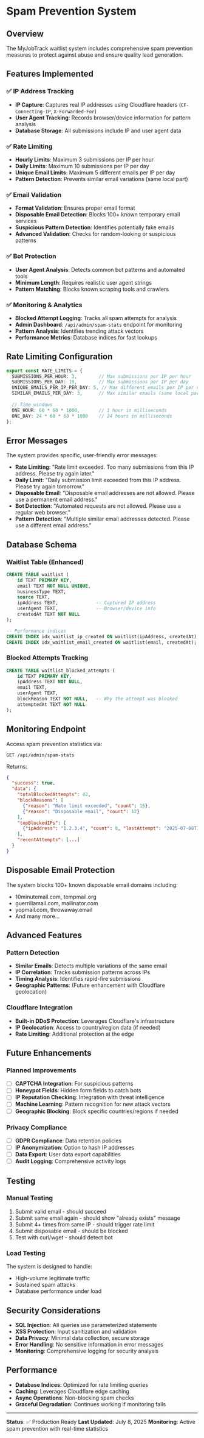 # Spam Prevention System

## Overview

The MyJobTrack waitlist system includes comprehensive spam prevention measures to protect against abuse and ensure quality lead generation.

## Features Implemented

### ✅ IP Address Tracking
- **IP Capture**: Captures real IP addresses using Cloudflare headers (`CF-Connecting-IP`, `X-Forwarded-For`)
- **User Agent Tracking**: Records browser/device information for pattern analysis
- **Database Storage**: All submissions include IP and user agent data

### ✅ Rate Limiting
- **Hourly Limits**: Maximum 3 submissions per IP per hour
- **Daily Limits**: Maximum 10 submissions per IP per day
- **Unique Email Limits**: Maximum 5 different emails per IP per day
- **Pattern Detection**: Prevents similar email variations (same local part)

### ✅ Email Validation
- **Format Validation**: Ensures proper email format
- **Disposable Email Detection**: Blocks 100+ known temporary email services
- **Suspicious Pattern Detection**: Identifies potentially fake emails
- **Advanced Validation**: Checks for random-looking or suspicious patterns

### ✅ Bot Protection
- **User Agent Analysis**: Detects common bot patterns and automated tools
- **Minimum Length**: Requires realistic user agent strings
- **Pattern Matching**: Blocks known scraping tools and crawlers

### ✅ Monitoring & Analytics
- **Blocked Attempt Logging**: Tracks all spam attempts for analysis
- **Admin Dashboard**: `/api/admin/spam-stats` endpoint for monitoring
- **Pattern Analysis**: Identifies trending attack vectors
- **Performance Metrics**: Database indices for fast lookups

## Rate Limiting Configuration

```typescript
export const RATE_LIMITS = {
  SUBMISSIONS_PER_HOUR: 3,        // Max submissions per IP per hour
  SUBMISSIONS_PER_DAY: 10,        // Max submissions per IP per day
  UNIQUE_EMAILS_PER_IP_PER_DAY: 5, // Max different emails per IP per day
  SIMILAR_EMAILS_PER_DAY: 3,      // Max similar emails (same local part)
  
  // Time windows
  ONE_HOUR: 60 * 60 * 1000,       // 1 hour in milliseconds
  ONE_DAY: 24 * 60 * 60 * 1000    // 24 hours in milliseconds
};
```

## Error Messages

The system provides specific, user-friendly error messages:

- **Rate Limiting**: "Rate limit exceeded. Too many submissions from this IP address. Please try again later."
- **Daily Limit**: "Daily submission limit exceeded from this IP address. Please try again tomorrow."
- **Disposable Email**: "Disposable email addresses are not allowed. Please use a permanent email address."
- **Bot Detection**: "Automated requests are not allowed. Please use a regular web browser."
- **Pattern Detection**: "Multiple similar email addresses detected. Please use a different email address."

## Database Schema

### Waitlist Table (Enhanced)
```sql
CREATE TABLE waitlist (
    id TEXT PRIMARY KEY,
    email TEXT NOT NULL UNIQUE,
    businessType TEXT,
    source TEXT,
    ipAddress TEXT,              -- Captured IP address
    userAgent TEXT,              -- Browser/device info
    createdAt TEXT NOT NULL
);

-- Performance indices
CREATE INDEX idx_waitlist_ip_created ON waitlist(ipAddress, createdAt);
CREATE INDEX idx_waitlist_email_created ON waitlist(email, createdAt);
```

### Blocked Attempts Tracking
```sql
CREATE TABLE waitlist_blocked_attempts (
    id TEXT PRIMARY KEY,
    ipAddress TEXT NOT NULL,
    email TEXT,
    userAgent TEXT,
    blockReason TEXT NOT NULL,   -- Why the attempt was blocked
    attemptedAt TEXT NOT NULL
);
```

## Monitoring Endpoint

Access spam prevention statistics via:
```
GET /api/admin/spam-stats
```

Returns:
```json
{
  "success": true,
  "data": {
    "totalBlockedAttempts": 42,
    "blockReasons": [
      {"reason": "Rate limit exceeded", "count": 15},
      {"reason": "Disposable email", "count": 12}
    ],
    "topBlockedIPs": [
      {"ipAddress": "1.2.3.4", "count": 8, "lastAttempt": "2025-07-08T10:30:00Z"}
    ],
    "recentAttempts": [...]
  }
}
```

## Disposable Email Protection

The system blocks 100+ known disposable email domains including:
- 10minutemail.com, tempmail.org
- guerrillamail.com, mailinator.com
- yopmail.com, throwaway.email
- And many more...

## Advanced Features

### Pattern Detection
- **Similar Emails**: Detects multiple variations of the same email
- **IP Correlation**: Tracks submission patterns across IPs
- **Timing Analysis**: Identifies rapid-fire submissions
- **Geographic Patterns**: (Future enhancement with Cloudflare geolocation)

### Cloudflare Integration
- **Built-in DDoS Protection**: Leverages Cloudflare's infrastructure
- **IP Geolocation**: Access to country/region data (if needed)
- **Rate Limiting**: Additional protection at the edge

## Future Enhancements

### Planned Improvements
- [ ] **CAPTCHA Integration**: For suspicious patterns
- [ ] **Honeypot Fields**: Hidden form fields to catch bots
- [ ] **IP Reputation Checking**: Integration with threat intelligence
- [ ] **Machine Learning**: Pattern recognition for new attack vectors
- [ ] **Geographic Blocking**: Block specific countries/regions if needed

### Privacy Compliance
- [ ] **GDPR Compliance**: Data retention policies
- [ ] **IP Anonymization**: Option to hash IP addresses
- [ ] **Data Export**: User data export capabilities
- [ ] **Audit Logging**: Comprehensive activity logs

## Testing

### Manual Testing
1. Submit valid email - should succeed
2. Submit same email again - should show "already exists" message
3. Submit 4+ times from same IP - should trigger rate limit
4. Submit disposable email - should be blocked
5. Test with curl/wget - should detect bot

### Load Testing
The system is designed to handle:
- High-volume legitimate traffic
- Sustained spam attacks
- Database performance under load

## Security Considerations

- **SQL Injection**: All queries use parameterized statements
- **XSS Protection**: Input sanitization and validation
- **Data Privacy**: Minimal data collection, secure storage
- **Error Handling**: No sensitive information in error messages
- **Monitoring**: Comprehensive logging for security analysis

## Performance

- **Database Indices**: Optimized for rate limiting queries
- **Caching**: Leverages Cloudflare edge caching
- **Async Operations**: Non-blocking spam checks
- **Graceful Degradation**: Continues working if monitoring fails

---

**Status**: ✅ Production Ready
**Last Updated**: July 8, 2025
**Monitoring**: Active spam prevention with real-time statistics
